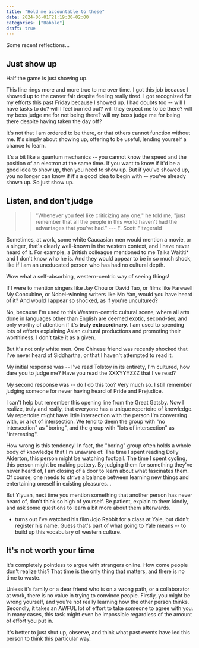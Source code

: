 ```yaml
---
title: "Hold me accountable to these"
date: 2024-06-01T21:19:30+02:00
categories: ["Babble"]
draft: true
---
```


Some recent reflections... 

## Just show up
Half the game is just showing up. 

This line rings more and more true to me over time. I got this job because I showed up to the career fair despite feeling really tired. I got recognized for my efforts this past Friday because I showed up. I had doubts too -- will I have tasks to do? will I feel burned out? will they expect me to be there? will my boss judge me for not being there? will my boss judge me for being there despite having taken the day off? 

It's not that I am ordered to be there, or that others cannot function without me. It's simply about showing up, offering to be useful, lending yourself a chance to learn. 

It's a bit like a quantum mechanics -- you cannot know the speed and the position of an electron at the same time. If you want to know if it'd be a good idea to show up, then you need to show up. But if you've showed up, you no longer can know if it's a good idea to begin with -- you've already shown up. So just show up. 


## Listen, and don't judge
>> "Whenever you feel like criticizing any one," he told me, "just remember that all the people in this world haven't had the advantages that you've had." --- F. Scott Fitzgerald

Sometimes, at work, some white Caucasian men would mention a movie, or a singer, that's clearly well-known in the western context, and I have never heard of it. For example, a British colleague mentioned to me Taika Waititi* and I don't know who he is. And they would appear to be in so much shock, like if I am an uneducated person who has had no cultural depth. 

Wow what a self-absorbing, western-centric way of seeing things!

If I were to mention singers like Jay Chou or David Tao, or films like Farewell My Concubine, or Nobel-winning writers like Mo Yan, would you have heard of it? And would I appear so shocked, as if you're uncultured? 

No, because I'm used to this Western-centric cultural scene, where all arts done in languages other than English are deemed exotic, second-tier, and only worthy of attention if it's **truly extraordinary**. I am used to spending lots of efforts explaining Asian cultural productions and promoting their worthiness. I don't take it as a given. 

But it's not only white men. One Chinese friend was recently shocked that I've never heard of Siddhartha, or that I haven't attempted to read it. 

My initial response was -- I've read Tolstoy in its entirety, I'm cultured, how dare you to judge me? Have you read the XXXYYYZZZ that I've read? 

My second response was -- do I do this too? Very much so. I still remember judging someone for never having heard of Pride and Prejudice.   

I can't help but remember this opening line from the Great Gatsby. Now I realize, truly and really, that everyone has a unique repertoire of knowledge. My repertoire might have little intersection with the person I'm conversing with, or a lot of intersection. We tend to deem the group with "no intersection" as "boring", and the group with "lots of intersection" as "interesting". 

How wrong is this tendency! In fact, the "boring" group often holds a whole body of knowledge that I'm unaware of. The time I spent reading Dolly Alderton, this person might be watching football. The time I spent cycling, this person might be making pottery. By judging them for something they've never heard of, I am closing of a door to learn about what fascinates them. Of course, one needs to strive a balance between learning new things and entertaining oneself in existing pleasures...

But Yiyuan, next time you mention something that another person has never heard of, don't think so high of yourself. Be patient, explain to them kindly, and ask some questions to learn a bit more about them afterwards.

* turns out I've watched his film Jojo Rabbit for a class at Yale, but didn't register his name. Guess that's part of what going to Yale means -- to build up this vocabulary of western culture.


## It's not worth your time
It's completely pointless to argue with strangers online. How come people don't realize this? That time is the only thing that matters, and there is no time to waste.

Unless it's family or a dear friend who is on a wrong path, or a collaborator at work, there is no value in trying to convince people. Firstly, you might be wrong yourself, and you're not really learning how the other person thinks. Secondly, it takes an AWFUL lot of effort to take someone to agree with you. In many cases, this task might even be impossible regardless of the amount of effort you put in. 

It's better to just shut up, observe, and think what past events have led this person to think this particular way.


